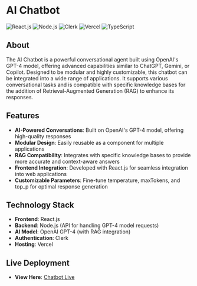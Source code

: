 # AI Chatbot

![React.js](https://img.shields.io/badge/React.js-61DAFB?logo=react&logoColor=white&style=for-the-badge)
![Node.js](https://img.shields.io/badge/Node.js-339933?logo=node.js&logoColor=white&style=for-the-badge)
![Clerk](https://img.shields.io/badge/Clerk-F46A35?logo=clerk&logoColor=white&style=for-the-badge)
![Vercel](https://img.shields.io/badge/Vercel-000000?logo=vercel&logoColor=white&style=for-the-badge)
![TypeScript](https://img.shields.io/badge/TypeScript-3178C6?logo=typescript&logoColor=white&style=for-the-badge)


## About

The AI Chatbot is a powerful conversational agent built using OpenAI's GPT-4 model, offering advanced capabilities similar to ChatGPT, Gemini, or Copilot. Designed to be modular and highly customizable, this chatbot can be integrated into a wide range of applications. It supports various conversational tasks and is compatible with specific knowledge bases for the addition of Retrieval-Augmented Generation (RAG) to enhance its responses.

## Features

- **AI-Powered Conversations**: Built on OpenAI's GPT-4 model, offering high-quality responses  
- **Modular Design**: Easily reusable as a component for multiple applications  
- **RAG Compatibility**: Integrates with specific knowledge bases to provide more accurate and context-aware answers  
- **Frontend Integration**: Developed with React.js for seamless integration into web applications  
- **Customizable Parameters**: Fine-tune temperature, maxTokens, and top_p for optimal response generation

## Technology Stack

- **Frontend**: React.js  
- **Backend**: Node.js (API for handling GPT-4 model requests)  
- **AI Model**: OpenAI GPT-4 (with RAG integration)  
- **Authentication**: Clerk  
- **Hosting**: Vercel

## Live Deployment

- **View Here**: [Chatbot Live](https://wrapper-chatbot.vercel.app/)
